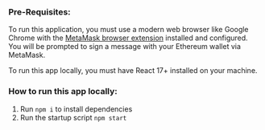 ### Pre-Requisites:

To run this application, you must use a modern web browser like Google Chrome with the [MetaMask browser extension](https://chrome.google.com/webstore/detail/metamask/nkbihfbeogaeaoehlefnkodbefgpgknn) installed and configured. You will be prompted to sign a message with your Ethereum wallet via MetaMask.

To run this app locally, you must have React 17+ installed on your machine.

### How to run this app locally:

1. Run `npm i` to install dependencies
2. Run the startup script `npm start`